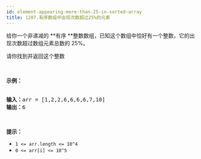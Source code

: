 ```yaml
---
id: element-appearing-more-than-25-in-sorted-array
title: 1287.有序数组中出现次数超过25%的元素
---
```

给你一个非递减的 **有序 **整数数组，已知这个数组中恰好有一个整数，它的出现次数超过数组元素总数的 25%。

请你找到并返回这个整数

 

**示例：**


<pre><br/><strong>输入：</strong>arr = [1,2,2,6,6,6,6,7,10]<br/><strong>输出：</strong>6<br/></pre>

 

**提示：**


- <code>1 &lt;= arr.length &lt;= 10^4</code>
- <code>0 &lt;= arr[i] &lt;= 10^5</code>
